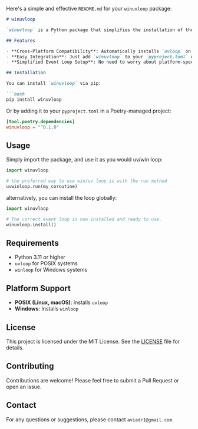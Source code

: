 Here's a simple and effective `README.md` for your `winuvloop` package:

```markdown
# winuvloop

`winuvloop` is a Python package that simplifies the installation of the appropriate event loop for your platform. It automatically installs `uvloop` on Linux/POSIX systems and `winloop` on Windows, allowing for seamless cross-platform development.

## Features

- **Cross-Platform Compatibility**: Automatically installs `uvloop` on POSIX systems and `winloop` on Windows.
- **Easy Integration**: Just add `winuvloop` to your `pyproject.toml` or `requirements.txt` and let it handle the rest.
- **Simplified Event Loop Setup**: No need to worry about platform-specific event loop installation and initialization.

## Installation

You can install `winuvloop` via pip:

```bash
pip install winuvloop
```

Or by adding it to your `pyproject.toml` in a Poetry-managed project:

```toml
[tool.poetry.dependencies]
winuvloop = "^0.1.0"
```

## Usage

Simply import the package, and use it as you would uv/win loop:

```python
import winuvloop

# the preferred way to use win/uv loop is with the run method
uvwinloop.run(my_coroutine)
```

alternatively, you can install the loop globally:
```python
import winuvloop

# The correct event loop is now installed and ready to use.
winuvloop.install()
```

## Requirements

- Python 3.11 or higher
- `uvloop` for POSIX systems
- `winloop` for Windows systems

## Platform Support

- **POSIX (Linux, macOS)**: Installs `uvloop`
- **Windows**: Installs `winloop`

## License

This project is licensed under the MIT License. See the [LICENSE](LICENSE) file for details.

## Contributing

Contributions are welcome! Please feel free to submit a Pull Request or open an issue.

## Contact

For any questions or suggestions, please contact `aviadr1@gmail.com`.
